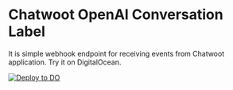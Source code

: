 # Chatwoot OpenAI Conversation Label
It is simple webhook endpoint for receiving events from Chatwoot application.
Try it on DigitalOcean.

[![Deploy to DO](https://www.deploytodo.com/do-btn-blue.svg)](https://cloud.digitalocean.com/apps/new?repo=https://github.com/1biot/chw-ai-conversation-label/tree/main&refcode=92025543cb9f)
